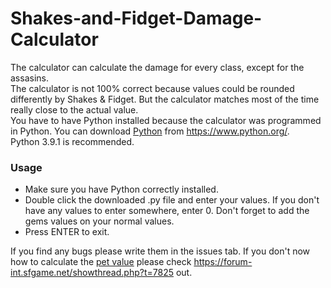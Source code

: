 # Shakes-and-Fidget-Damage-Calculator

The calculator can calculate the damage for every class, except for the assasins.  
The calculator is not 100% correct because values could be rounded differently by Shakes & Fidget.   But the calculator matches most of the time really close to the actual value.  
You have to have Python installed because the calculator was programmed in Python. You can download [Python](https://www.python.org/) from https://www.python.org/.  
Python 3.9.1 is recommended.  
### Usage
- Make sure you have Python correctly installed.
- Double click the downloaded .py file and enter your values. If you don't have any values to enter somewhere, enter 0. Don't forget to add the gems values on your normal values.
- Press ENTER to exit.


If you find any bugs please write them in the issues tab.
If you don't now how to calculate the [pet value](https://forum-int.sfgame.net/showthread.php?t=7825) please check https://forum-int.sfgame.net/showthread.php?t=7825 out.

